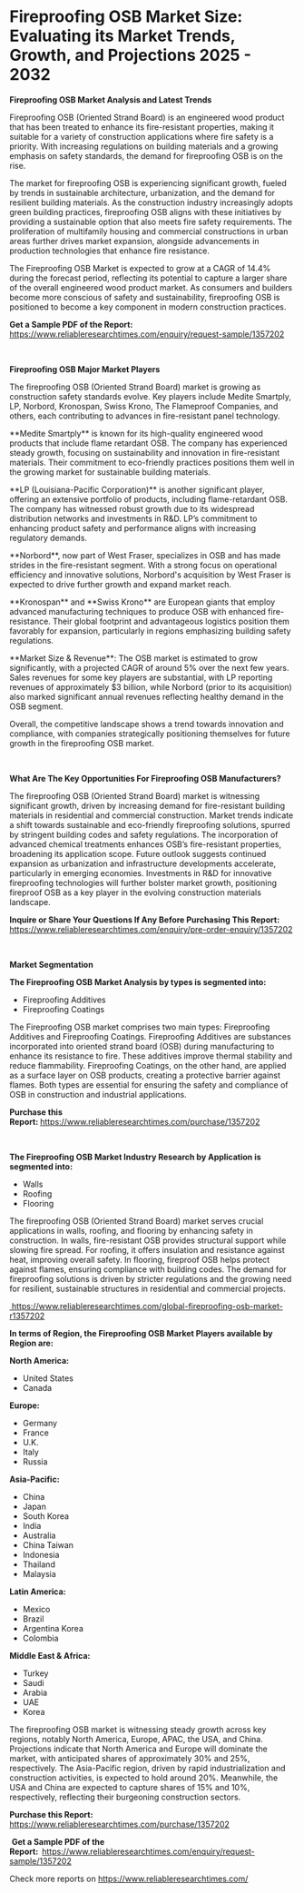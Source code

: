 <p><h1>Fireproofing OSB Market Size: Evaluating its Market Trends, Growth, and Projections 2025 - 2032</h1></p><p><strong>Fireproofing OSB Market Analysis and Latest Trends</strong></p>
<p><p>Fireproofing OSB (Oriented Strand Board) is an engineered wood product that has been treated to enhance its fire-resistant properties, making it suitable for a variety of construction applications where fire safety is a priority. With increasing regulations on building materials and a growing emphasis on safety standards, the demand for fireproofing OSB is on the rise.</p><p>The market for fireproofing OSB is experiencing significant growth, fueled by trends in sustainable architecture, urbanization, and the demand for resilient building materials. As the construction industry increasingly adopts green building practices, fireproofing OSB aligns with these initiatives by providing a sustainable option that also meets fire safety requirements. The proliferation of multifamily housing and commercial constructions in urban areas further drives market expansion, alongside advancements in production technologies that enhance fire resistance.</p><p>The Fireproofing OSB Market is expected to grow at a CAGR of 14.4% during the forecast period, reflecting its potential to capture a larger share of the overall engineered wood product market. As consumers and builders become more conscious of safety and sustainability, fireproofing OSB is positioned to become a key component in modern construction practices.</p></p>
<p><strong>Get a Sample PDF of the Report:&nbsp;</strong> <a href="https://www.reliableresearchtimes.com/enquiry/request-sample/1357202?utm_campaign=2937&utm_medium=2&utm_source=Github&utm_content=ia&utm_term=02042025&utm_id=fireproofing-osb">https://www.reliableresearchtimes.com/enquiry/request-sample/1357202</a></p>
<p>&nbsp;</p>
<p><strong>Fireproofing OSB Major Market Players</strong></p>
<p><p>The fireproofing OSB (Oriented Strand Board) market is growing as construction safety standards evolve. Key players include Medite Smartply, LP, Norbord, Kronospan, Swiss Krono, The Flameproof Companies, and others, each contributing to advances in fire-resistant panel technology.</p><p>**Medite Smartply** is known for its high-quality engineered wood products that include flame retardant OSB. The company has experienced steady growth, focusing on sustainability and innovation in fire-resistant materials. Their commitment to eco-friendly practices positions them well in the growing market for sustainable building materials.</p><p>**LP (Louisiana-Pacific Corporation)** is another significant player, offering an extensive portfolio of products, including flame-retardant OSB. The company has witnessed robust growth due to its widespread distribution networks and investments in R&D. LP’s commitment to enhancing product safety and performance aligns with increasing regulatory demands.</p><p>**Norbord**, now part of West Fraser, specializes in OSB and has made strides in the fire-resistant segment. With a strong focus on operational efficiency and innovative solutions, Norbord's acquisition by West Fraser is expected to drive further growth and expand market reach.</p><p>**Kronospan** and **Swiss Krono** are European giants that employ advanced manufacturing techniques to produce OSB with enhanced fire-resistance. Their global footprint and advantageous logistics position them favorably for expansion, particularly in regions emphasizing building safety regulations.</p><p>**Market Size & Revenue**: The OSB market is estimated to grow significantly, with a projected CAGR of around 5% over the next few years. Sales revenues for some key players are substantial, with LP reporting revenues of approximately $3 billion, while Norbord (prior to its acquisition) also marked significant annual revenues reflecting healthy demand in the OSB segment.</p><p>Overall, the competitive landscape shows a trend towards innovation and compliance, with companies strategically positioning themselves for future growth in the fireproofing OSB market.</p></p>
<p>&nbsp;</p>
<p><strong>What Are The Key Opportunities For Fireproofing OSB Manufacturers?</strong></p>
<p><p>The fireproofing OSB (Oriented Strand Board) market is witnessing significant growth, driven by increasing demand for fire-resistant building materials in residential and commercial construction. Market trends indicate a shift towards sustainable and eco-friendly fireproofing solutions, spurred by stringent building codes and safety regulations. The incorporation of advanced chemical treatments enhances OSB’s fire-resistant properties, broadening its application scope. Future outlook suggests continued expansion as urbanization and infrastructure developments accelerate, particularly in emerging economies. Investments in R&D for innovative fireproofing technologies will further bolster market growth, positioning fireproof OSB as a key player in the evolving construction materials landscape.</p></p>
<p><strong>Inquire or Share Your Questions If Any Before Purchasing This Report:</strong> <a href="https://www.reliableresearchtimes.com/enquiry/pre-order-enquiry/1357202?utm_campaign=2937&utm_medium=2&utm_source=Github&utm_content=ia&utm_term=02042025&utm_id=fireproofing-osb">https://www.reliableresearchtimes.com/enquiry/pre-order-enquiry/1357202</a></p>
<p>&nbsp;</p>
<p><strong>Market Segmentation</strong></p>
<p><strong>The Fireproofing OSB Market Analysis by types is segmented into:</strong></p>
<p><ul><li>Fireproofing Additives</li><li>Fireproofing Coatings</li></ul></p>
<p><p>The Fireproofing OSB market comprises two main types: Fireproofing Additives and Fireproofing Coatings. Fireproofing Additives are substances incorporated into oriented strand board (OSB) during manufacturing to enhance its resistance to fire. These additives improve thermal stability and reduce flammability. Fireproofing Coatings, on the other hand, are applied as a surface layer on OSB products, creating a protective barrier against flames. Both types are essential for ensuring the safety and compliance of OSB in construction and industrial applications.</p></p>
<p><strong>Purchase this Report:&nbsp;</strong><a href="https://www.reliableresearchtimes.com/purchase/1357202?utm_campaign=2937&utm_medium=2&utm_source=Github&utm_content=ia&utm_term=02042025&utm_id=fireproofing-osb">https://www.reliableresearchtimes.com/purchase/1357202</a></p>
<p>&nbsp;</p>
<p><strong>The Fireproofing OSB Market Industry Research by Application is segmented into:</strong></p>
<p><ul><li>Walls</li><li>Roofing</li><li>Flooring</li></ul></p>
<p><p>The fireproofing OSB (Oriented Strand Board) market serves crucial applications in walls, roofing, and flooring by enhancing safety in construction. In walls, fire-resistant OSB provides structural support while slowing fire spread. For roofing, it offers insulation and resistance against heat, improving overall safety. In flooring, fireproof OSB helps protect against flames, ensuring compliance with building codes. The demand for fireproofing solutions is driven by stricter regulations and the growing need for resilient, sustainable structures in residential and commercial projects.</p></p>
<p><a href="https://www.reliableresearchtimes.com/global-fireproofing-osb-market-r1357202?utm_campaign=2937&utm_medium=2&utm_source=Github&utm_content=ia&utm_term=02042025&utm_id=fireproofing-osb">&nbsp;https://www.reliableresearchtimes.com/global-fireproofing-osb-market-r1357202</a></p>
<p><strong>In terms of Region, the Fireproofing OSB Market Players available by Region are:</strong></p>
<p>
    <p> <strong> North America: </strong>
        <ul>
            <li>United States</li>
            <li>Canada</li>
        </ul>
        </p> 
    <p> <strong> Europe: </strong>
        <ul>
            <li>Germany</li>
            <li>France</li>
            <li>U.K.</li>
            <li>Italy</li>
            <li>Russia</li>
        </ul>
        </p> 
    <p> <strong> Asia-Pacific: </strong>
        <ul>
            <li>China</li>
            <li>Japan</li>
            <li>South Korea</li>
            <li>India</li>
            <li>Australia</li>
            <li>China Taiwan</li>
            <li>Indonesia</li>
            <li>Thailand</li>
            <li>Malaysia</li>
        </ul>
        </p> 
    <p> <strong> Latin America: </strong>
        <ul>
            <li>Mexico</li>
            <li>Brazil</li>
            <li>Argentina Korea</li>
            <li>Colombia</li>
        </ul>
        </p> 
    <p> <strong> Middle East & Africa: </strong>
        <ul>
            <li>Turkey</li>
            <li>Saudi</li>
            <li>Arabia</li>
            <li>UAE</li>
            <li>Korea</li>
        </ul>
    </p>
    </p>
<p><p>The fireproofing OSB market is witnessing steady growth across key regions, notably North America, Europe, APAC, the USA, and China. Projections indicate that North America and Europe will dominate the market, with anticipated shares of approximately 30% and 25%, respectively. The Asia-Pacific region, driven by rapid industrialization and construction activities, is expected to hold around 20%. Meanwhile, the USA and China are expected to capture shares of 15% and 10%, respectively, reflecting their burgeoning construction sectors.</p></p>
<p><strong>Purchase this Report: </strong><a href="https://www.reliableresearchtimes.com/purchase/1357202?utm_campaign=2937&utm_medium=2&utm_source=Github&utm_content=ia&utm_term=02042025&utm_id=fireproofing-osb">https://www.reliableresearchtimes.com/purchase/1357202</a></p>
<p>&nbsp;<strong>Get a Sample PDF of the Report:&nbsp;&nbsp;</strong><a href="https://www.reliableresearchtimes.com/enquiry/request-sample/1357202?utm_campaign=2937&utm_medium=2&utm_source=Github&utm_content=ia&utm_term=02042025&utm_id=fireproofing-osb">https://www.reliableresearchtimes.com/enquiry/request-sample/1357202</a></p>
<p><strong></strong></p>
<p>Check more reports on <a href="https://www.reliableresearchtimes.com/?utm_campaign=2937&utm_medium=2&utm_source=Github&utm_content=ia&utm_term=02042025&utm_id=fireproofing-osb">https://www.reliableresearchtimes.com/</a></p>